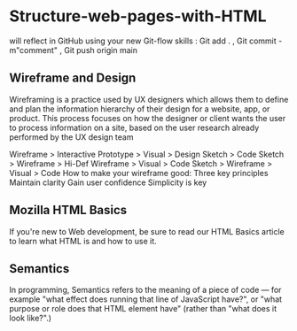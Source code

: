 # Structure-web-pages-with-HTML

will reflect in GitHub using your new Git-flow skills :
Git add . ,  Git commit -m"comment" ,  Git push origin main

## Wireframe and Design

Wireframing is a practice used by UX designers which allows them to define and plan the information hierarchy of their design for a website, app, or product. This process focuses on how the designer or client wants the user to process information on a site, based on the user research already performed by the UX design team

Wireframe > Interactive Prototype > Visual > Design
Sketch > Code
Sketch > Wireframe > Hi-Def Wireframe > Visual > Code
Sketch > Wireframe > Visual > Code
How to make your wireframe good: Three key principles
Maintain clarity
Gain user confidence
Simplicity is key

## Mozilla HTML Basics

If you're new to Web development, be sure to read our HTML Basics article to learn what HTML is and how to use it.

## Semantics

In programming, Semantics refers to the meaning of a piece of code — for example "what effect does running that line of JavaScript have?", or "what purpose or role does that HTML element have" (rather than "what does it look like?".)
